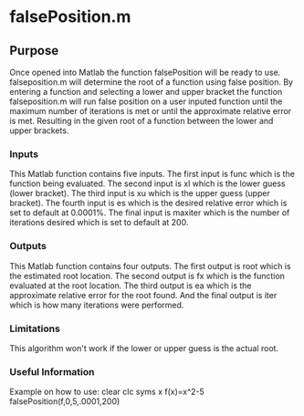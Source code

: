 # falsePosition.m
## Purpose
Once opened into Matlab the function falsePosition will be ready to use. falseposition.m will determine the root of a function using false position. By entering a function and selecting a lower and upper bracket the function falseposition.m will run false position on a user inputed function until the maximum number of iterations is met or until the approximate relative error is met. Resulting in the given root of a function between the lower and upper brackets.
### Inputs
This Matlab function contains five inputs. The first input is func which is the function being evaluated. The second input is xl which is the lower guess (lower bracket). The third input is xu which is the upper guess (upper bracket). The fourth input is es which is the desired relative error which is set to default at 0.0001%. The final input is maxiter which is the number of iterations desired which is set to default at 200.
### Outputs
This Matlab function contains four outputs. The first output is root which is the estimated root location. The second output is fx which is the function evaluated at the root location. The third output is ea which is the approximate relative error for the root found. And the final output is iter which is how many iterations were performed.
### Limitations
This algorithm won't work if the lower or upper guess is the actual root.
### Useful Information
Example on how to use:
clear
clc
syms x
f(x)=x^2-5
falsePosition(f,0,5,.0001,200)
